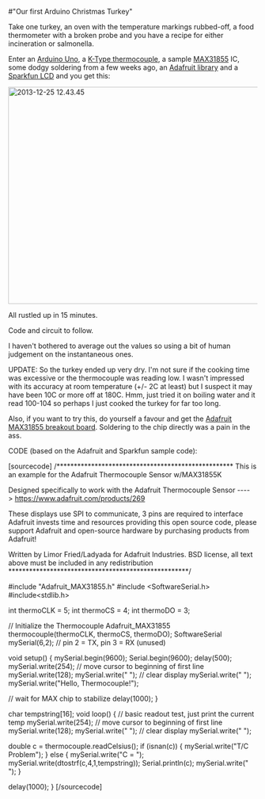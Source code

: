 #"Our first Arduino Christmas Turkey"

Take one turkey, an oven with the temperature markings rubbed-off, a food thermometer with a broken probe and you have a recipe for either incineration or salmonella.

Enter an <a href="http://store.arduino.cc/index.php?main_page=product_info&amp;cPath=11&amp;products_id=195">Arduino Uno</a>, a <a href="https://www.olimex.com/Products/Components/Misc/TC-K-TYPE/">K-Type thermocouple</a>, a sample <a href="http://www.maximintegrated.com/datasheet/index.mvp/id/7273">MAX31855</a> IC, some dodgy soldering from a few weeks ago, an <a href="https://github.com/adafruit/Adafruit-MAX31855-library">Adafruit library</a> and a <a href="https://www.sparkfun.com/products/9393">Sparkfun LCD</a> and you get this:

<a href="https://s3-eu-west-1.amazonaws.com/conoroneill.net/wp-content/uploads/2013/12/2013-12-25-12.43.45.jpg"><img class="aligncenter size-large wp-image-1229" alt="2013-12-25 12.43.45" src="https://s3-eu-west-1.amazonaws.com/conoroneill.net/wp-content/uploads/2013/12/2013-12-25-12.43.45-1024x768.jpg" width="584" height="438" /></a>

All rustled up in 15 minutes.

Code and circuit to follow.

I haven't bothered to average out the values so using a bit of human judgement on the instantaneous ones.

UPDATE: So the turkey ended up very dry. I'm not sure if the cooking time was excessive or the thermocouple was reading low. I wasn't impressed with its accuracy at room temperature (+/- 2C at least) but I suspect it may have been 10C or more off at 180C. Hmm, just tried it on boiling water and it read 100-104 so perhaps I just cooked the turkey for far too long.

Also, if you want to try this, do yourself a favour and get the <a href="http://www.adafruit.com/products/269">Adafruit MAX31855 breakout board</a>. Soldering to the chip directly was a pain in the ass.

CODE (based on the Adafruit and Sparkfun sample code):

[sourcecode]
/*************************************************** 
 This is an example for the Adafruit Thermocouple Sensor w/MAX31855K

 Designed specifically to work with the Adafruit Thermocouple Sensor
 ----&gt; https://www.adafruit.com/products/269

 These displays use SPI to communicate, 3 pins are required to 
 interface
 Adafruit invests time and resources providing this open source code, 
 please support Adafruit and open-source hardware by purchasing 
 products from Adafruit!

 Written by Limor Fried/Ladyada for Adafruit Industries. 
 BSD license, all text above must be included in any redistribution
 ****************************************************/

#include &quot;Adafruit_MAX31855.h&quot;
#include &lt;SoftwareSerial.h&gt;
#include&lt;stdlib.h&gt;

int thermoCLK = 5;
int thermoCS = 4;
int thermoDO = 3;

// Initialize the Thermocouple
Adafruit_MAX31855 thermocouple(thermoCLK, thermoCS, thermoDO);
SoftwareSerial mySerial(6,2); // pin 2 = TX, pin 3 = RX (unused)

 
void setup() {
 mySerial.begin(9600);
 Serial.begin(9600);
 delay(500);
 mySerial.write(254); // move cursor to beginning of first line
 mySerial.write(128);
 mySerial.write(&quot; &quot;); // clear display
 mySerial.write(&quot; &quot;);
 mySerial.write(&quot;Hello, Thermocouple!&quot;);

 // wait for MAX chip to stabilize
 delay(1000);
}

char tempstring[16];
void loop() {
 // basic readout test, just print the current temp
 mySerial.write(254); // move cursor to beginning of first line
 mySerial.write(128);
 mySerial.write(&quot; &quot;); // clear display
 mySerial.write(&quot; &quot;);
 
 double c = thermocouple.readCelsius();
 if (isnan(c)) 
 {
 mySerial.write(&quot;T/C Problem&quot;);
 } 
 else 
 {
 mySerial.write(&quot;C = &quot;); 
 mySerial.write(dtostrf(c,4,1,tempstring));
 Serial.println(c);
 mySerial.write(&quot; &quot;); 
 }
 
 delay(1000);
}
[/sourcecode]